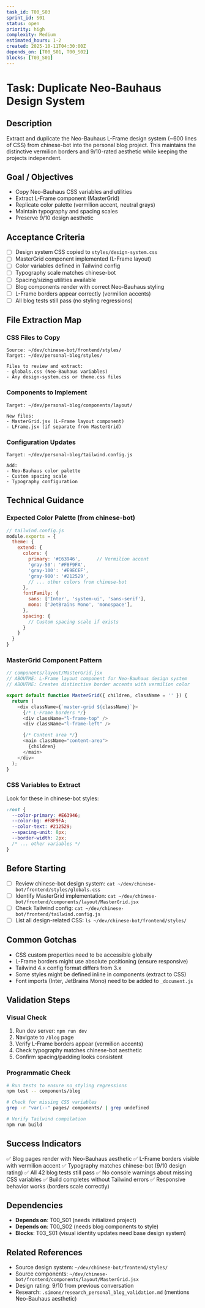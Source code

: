 ```yaml
---
task_id: T00_S03
sprint_id: S01
status: open
priority: high
complexity: Medium
estimated_hours: 1-2
created: 2025-10-11T04:30:00Z
depends_on: [T00_S01, T00_S02]
blocks: [T03_S01]
---
```


# Task: Duplicate Neo-Bauhaus Design System

## Description
Extract and duplicate the Neo-Bauhaus L-Frame design system (~600 lines of CSS) from chinese-bot into the personal blog project. This maintains the distinctive vermilion borders and 9/10-rated aesthetic while keeping the projects independent.

## Goal / Objectives
- Copy Neo-Bauhaus CSS variables and utilities
- Extract L-Frame component (MasterGrid)
- Replicate color palette (vermilion accent, neutral grays)
- Maintain typography and spacing scales
- Preserve 9/10 design aesthetic

## Acceptance Criteria
- [ ] Design system CSS copied to `styles/design-system.css`
- [ ] MasterGrid component implemented (L-Frame layout)
- [ ] Color variables defined in Tailwind config
- [ ] Typography scale matches chinese-bot
- [ ] Spacing/sizing utilities available
- [ ] Blog components render with correct Neo-Bauhaus styling
- [ ] L-Frame borders appear correctly (vermilion accents)
- [ ] All blog tests still pass (no styling regressions)

## File Extraction Map

### CSS Files to Copy
```
Source: ~/dev/chinese-bot/frontend/styles/
Target: ~/dev/personal-blog/styles/

Files to review and extract:
- globals.css (Neo-Bauhaus variables)
- Any design-system.css or theme.css files
```

### Components to Implement
```
Target: ~/dev/personal-blog/components/layout/

New files:
- MasterGrid.jsx (L-Frame layout component)
- LFrame.jsx (if separate from MasterGrid)
```

### Configuration Updates
```
Target: ~/dev/personal-blog/tailwind.config.js

Add:
- Neo-Bauhaus color palette
- Custom spacing scale
- Typography configuration
```

## Technical Guidance

### Expected Color Palette (from chinese-bot)
```javascript
// tailwind.config.js
module.exports = {
  theme: {
    extend: {
      colors: {
        primary: '#E63946',      // Vermilion accent
        'gray-50': '#F8F9FA',
        'gray-100': '#E9ECEF',
        'gray-900': '#212529',
        // ... other colors from chinese-bot
      },
      fontFamily: {
        sans: ['Inter', 'system-ui', 'sans-serif'],
        mono: ['JetBrains Mono', 'monospace'],
      },
      spacing: {
        // Custom spacing scale if exists
      }
    }
  }
}
```

### MasterGrid Component Pattern
```javascript
// components/layout/MasterGrid.jsx
// ABOUTME: L-Frame layout component for Neo-Bauhaus design system
// ABOUTME: Creates distinctive border accents with vermilion color

export default function MasterGrid({ children, className = '' }) {
  return (
    <div className={`master-grid ${className}`}>
      {/* L-Frame borders */}
      <div className="l-frame-top" />
      <div className="l-frame-left" />

      {/* Content area */}
      <main className="content-area">
        {children}
      </main>
    </div>
  );
}
```

### CSS Variables to Extract
Look for these in chinese-bot styles:
```css
:root {
  --color-primary: #E63946;
  --color-bg: #F8F9FA;
  --color-text: #212529;
  --spacing-unit: 8px;
  --border-width: 2px;
  /* ... other variables */
}
```

## Before Starting
- [ ] Review chinese-bot design system: `cat ~/dev/chinese-bot/frontend/styles/globals.css`
- [ ] Identify MasterGrid implementation: `cat ~/dev/chinese-bot/frontend/components/layout/MasterGrid.jsx`
- [ ] Check Tailwind config: `cat ~/dev/chinese-bot/frontend/tailwind.config.js`
- [ ] List all design-related CSS: `ls ~/dev/chinese-bot/frontend/styles/`

## Common Gotchas
- CSS custom properties need to be accessible globally
- L-Frame borders might use absolute positioning (ensure responsive)
- Tailwind 4.x config format differs from 3.x
- Some styles might be defined inline in components (extract to CSS)
- Font imports (Inter, JetBrains Mono) need to be added to `_document.js`

## Validation Steps

### Visual Check
1. Run dev server: `npm run dev`
2. Navigate to `/blog` page
3. Verify L-Frame borders appear (vermilion accents)
4. Check typography matches chinese-bot aesthetic
5. Confirm spacing/padding looks consistent

### Programmatic Check
```bash
# Run tests to ensure no styling regressions
npm test -- components/blog

# Check for missing CSS variables
grep -r "var(--" pages/ components/ | grep undefined

# Verify Tailwind compilation
npm run build
```

## Success Indicators
✅ Blog pages render with Neo-Bauhaus aesthetic
✅ L-Frame borders visible with vermilion accent
✅ Typography matches chinese-bot (9/10 design rating)
✅ All 42 blog tests still pass
✅ No console warnings about missing CSS variables
✅ Build completes without Tailwind errors
✅ Responsive behavior works (borders scale correctly)

## Dependencies
- **Depends on**: T00_S01 (needs initialized project)
- **Depends on**: T00_S02 (needs blog components to style)
- **Blocks**: T03_S01 (visual identity updates need base design system)

## Related References
- Source design system: `~/dev/chinese-bot/frontend/styles/`
- Source components: `~/dev/chinese-bot/frontend/components/layout/MasterGrid.jsx`
- Design rating: 9/10 from previous conversation
- Research: `.simone/research_personal_blog_validation.md` (mentions Neo-Bauhaus aesthetic)
